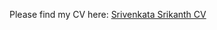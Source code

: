 Please find my CV here: [Srivenkata Srikanth CV](https://github.com/skth5199/skth5199.github.io/files/8737728/Srivenkata.Srikanth.CV._DS.docx)
